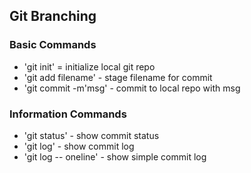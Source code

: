 ## Git Branching

### Basic Commands

* 'git init' = initialize local git repo
* 'git add filename' - stage filename for commit
* 'git commit -m'msg' - commit to local repo with msg

### Information Commands

* 'git status' - show commit status
* 'git log' - show commit log
* 'git log -- oneline' - show simple commit log
